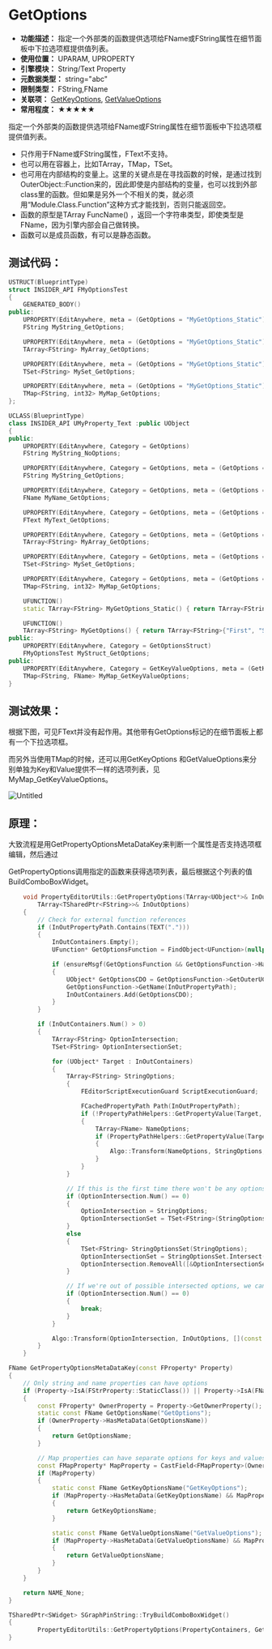 ﻿# GetOptions

- **功能描述：** 指定一个外部类的函数提供选项给FName或FString属性在细节面板中下拉选项框提供值列表。
- **使用位置：** UPARAM, UPROPERTY
- **引擎模块：** String/Text Property
- **元数据类型：** string="abc"
- **限制类型：** FString,FName
- **关联项：** [GetKeyOptions](../GetKeyOptions.md), [GetValueOptions](../GetValueOptions.md)
- **常用程度：** ★★★★★

指定一个外部类的函数提供选项给FName或FString属性在细节面板中下拉选项框提供值列表。

- 只作用于FName或FString属性，FText不支持。
- 也可以用在容器上，比如TArray，TMap，TSet。
- 也可用在内部结构的变量上。这里的关键点是在寻找函数的时候，是通过找到OuterObject::Function来的，因此即使是内部结构的变量，也可以找到外部class里的函数。但如果是另外一个不相关的类，就必须用“Module.Class.Function”这种方式才能找到，否则只能返回空。
- 函数的原型是TArray<FString> FuncName() ，返回一个字符串类型，即使类型是FName，因为引擎内部会自己做转换。
- 函数可以是成员函数，有可以是静态函数。

## 测试代码：

```cpp
USTRUCT(BlueprintType)
struct INSIDER_API FMyOptionsTest
{
	GENERATED_BODY()
public:
	UPROPERTY(EditAnywhere, meta = (GetOptions = "MyGetOptions_Static"))
	FString MyString_GetOptions;

	UPROPERTY(EditAnywhere, meta = (GetOptions = "MyGetOptions_Static"))
	TArray<FString> MyArray_GetOptions;

	UPROPERTY(EditAnywhere, meta = (GetOptions = "MyGetOptions_Static"))
	TSet<FString> MySet_GetOptions;

	UPROPERTY(EditAnywhere, meta = (GetOptions = "MyGetOptions_Static"))
	TMap<FString, int32> MyMap_GetOptions;
};

UCLASS(BlueprintType)
class INSIDER_API UMyProperty_Text :public UObject
{
public:
	UPROPERTY(EditAnywhere, Category = GetOptions)
	FString MyString_NoOptions;

	UPROPERTY(EditAnywhere, Category = GetOptions, meta = (GetOptions = "MyGetOptions"))
	FString MyString_GetOptions;

	UPROPERTY(EditAnywhere, Category = GetOptions, meta = (GetOptions = "MyGetOptions"))
	FName MyName_GetOptions;

	UPROPERTY(EditAnywhere, Category = GetOptions, meta = (GetOptions = "MyGetOptions"))
	FText MyText_GetOptions;

	UPROPERTY(EditAnywhere, Category = GetOptions, meta = (GetOptions = "MyGetOptions"))
	TArray<FString> MyArray_GetOptions;

	UPROPERTY(EditAnywhere, Category = GetOptions, meta = (GetOptions = "MyGetOptions"))
	TSet<FString> MySet_GetOptions;

	UPROPERTY(EditAnywhere, Category = GetOptions, meta = (GetOptions = "MyGetOptions"))
	TMap<FString, int32> MyMap_GetOptions;

	UFUNCTION()
	static TArray<FString> MyGetOptions_Static() { return TArray<FString>{"Cat", "Dog"}; }

	UFUNCTION()
	TArray<FString> MyGetOptions() { return TArray<FString>{"First", "Second", "Third"}; }
public:
	UPROPERTY(EditAnywhere, Category = GetOptionsStruct)
	FMyOptionsTest MyStruct_GetOptions;
public:
	UPROPERTY(EditAnywhere, Category = GetKeyValueOptions, meta = (GetKeyOptions = "MyGetOptions",GetValueOptions="MyGetOptions_Static"))
	TMap<FString, FName> MyMap_GetKeyValueOptions;
}
```

## 测试效果：

根据下图，可见FText并没有起作用。其他带有GetOptions标记的在细节面板上都有一个下拉选项框。

而另外当使用TMap的时候，还可以用GetKeyOptions 和GetValueOptions来分别单独为Key和Value提供不一样的选项列表，见MyMap_GetKeyValueOptions。

![Untitled](Untitled.png)

## 原理：

大致流程是用GetPropertyOptionsMetaDataKey来判断一个属性是否支持选项框编辑，然后通过

GetPropertyOptions调用指定的函数来获得选项列表，最后根据这个列表的值BuildComboBoxWidget。

```cpp
	void PropertyEditorUtils::GetPropertyOptions(TArray<UObject*>& InOutContainers, FString& InOutPropertyPath,
		TArray<TSharedPtr<FString>>& InOutOptions)
	{
		// Check for external function references
		if (InOutPropertyPath.Contains(TEXT(".")))
		{
			InOutContainers.Empty();
			UFunction* GetOptionsFunction = FindObject<UFunction>(nullptr, *InOutPropertyPath, true);

			if (ensureMsgf(GetOptionsFunction && GetOptionsFunction->HasAnyFunctionFlags(EFunctionFlags::FUNC_Static), TEXT("Invalid GetOptions: %s"), *InOutPropertyPath))
			{
				UObject* GetOptionsCDO = GetOptionsFunction->GetOuterUClass()->GetDefaultObject();
				GetOptionsFunction->GetName(InOutPropertyPath);
				InOutContainers.Add(GetOptionsCDO);
			}
		}

		if (InOutContainers.Num() > 0)
		{
			TArray<FString> OptionIntersection;
			TSet<FString> OptionIntersectionSet;

			for (UObject* Target : InOutContainers)
			{
				TArray<FString> StringOptions;
				{
					FEditorScriptExecutionGuard ScriptExecutionGuard;

					FCachedPropertyPath Path(InOutPropertyPath);
					if (!PropertyPathHelpers::GetPropertyValue(Target, Path, StringOptions))
					{
						TArray<FName> NameOptions;
						if (PropertyPathHelpers::GetPropertyValue(Target, Path, NameOptions))
						{
							Algo::Transform(NameOptions, StringOptions, [](const FName& InName) { return InName.ToString(); });
						}
					}
				}

				// If this is the first time there won't be any options.
				if (OptionIntersection.Num() == 0)
				{
					OptionIntersection = StringOptions;
					OptionIntersectionSet = TSet<FString>(StringOptions);
				}
				else
				{
					TSet<FString> StringOptionsSet(StringOptions);
					OptionIntersectionSet = StringOptionsSet.Intersect(OptionIntersectionSet);
					OptionIntersection.RemoveAll([&OptionIntersectionSet](const FString& Option){ return !OptionIntersectionSet.Contains(Option); });
				}

				// If we're out of possible intersected options, we can stop.
				if (OptionIntersection.Num() == 0)
				{
					break;
				}
			}

			Algo::Transform(OptionIntersection, InOutOptions, [](const FString& InString) { return MakeShared<FString>(InString); });
		}
	}

FName GetPropertyOptionsMetaDataKey(const FProperty* Property)
{
	// Only string and name properties can have options
	if (Property->IsA(FStrProperty::StaticClass()) || Property->IsA(FNameProperty::StaticClass()))
	{
		const FProperty* OwnerProperty = Property->GetOwnerProperty();
		static const FName GetOptionsName("GetOptions");
		if (OwnerProperty->HasMetaData(GetOptionsName))
		{
			return GetOptionsName;
		}

		// Map properties can have separate options for keys and values
		const FMapProperty* MapProperty = CastField<FMapProperty>(OwnerProperty);
		if (MapProperty)
		{
			static const FName GetKeyOptionsName("GetKeyOptions");
			if (MapProperty->HasMetaData(GetKeyOptionsName) && MapProperty->GetKeyProperty() == Property)
			{
				return GetKeyOptionsName;
			}

			static const FName GetValueOptionsName("GetValueOptions");
			if (MapProperty->HasMetaData(GetValueOptionsName) && MapProperty->GetValueProperty() == Property)
			{
				return GetValueOptionsName;
			}
		}
	}

	return NAME_None;
}

TSharedPtr<SWidget> SGraphPinString::TryBuildComboBoxWidget()
{
		PropertyEditorUtils::GetPropertyOptions(PropertyContainers, GetOptionsFunctionName, ComboBoxOptions);
}
```